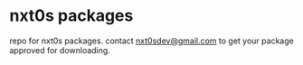 # nxt0s packages
repo for nxt0s packages. contact nxt0sdev@gmail.com to get your package approved for downloading.
